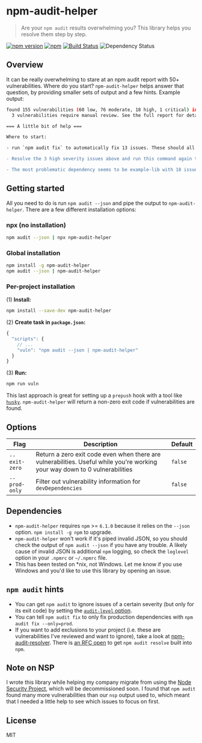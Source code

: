 # npm-audit-helper

> Are your `npm audit` results overwhelming you? This library helps you resolve them step by step.

[![npm version](https://badge.fury.io/js/npm-audit-helper.svg)](https://badge.fury.io/js/npm-audit-helper)
[![npm](https://img.shields.io/npm/dt/npm-audit-helper)](https://www.npmjs.com/package/npm-audit-helper)
[![Build Status](https://travis-ci.org/rouanw/npm-audit-helper.svg?branch=master)](https://travis-ci.org/rouanw/npm-audit-helper)
![Dependency Status](https://david-dm.org/rouanw/npm-audit-helper.svg)

## Overview

It can be really overwhelming to stare at an npm audit report with 50+ vulnerabilities. Where do you start? `npm-audit-helper` helps answer that question, by providing smaller sets of output and a few hints. Example output:

```sh
found 155 vulnerabilities (60 low, 76 moderate, 18 high, 1 critical) in 22715 scanned packages
  3 vulnerabilities require manual review. See the full report for details.

=== A little bit of help ===

Where to start:

- run `npm audit fix` to automatically fix 13 issues. These should all be non-breaking upgrades, so don't stress.

- Resolve the 3 high severity issues above and run this command again to move to the next severity.

- The most problematic dependency seems to be example-lib with 18 issues that need your attention.
```

## Getting started

All you need to do is run `npm audit --json` and pipe the output to `npm-audit-helper`. There are a few different installation options:

### npx (no installation)

```sh
npm audit --json | npx npm-audit-helper
```

### Global installation

```sh
npm install -g npm-audit-helper
npm audit --json | npm-audit-helper
```

### Per-project installation

(1) __Install:__

```sh
npm install --save-dev npm-audit-helper
```

(2) __Create task in `package.json`:__

```js
{
  "scripts": {
    // ...
    "vuln": "npm audit --json | npm-audit-helper"
  }
}
```

(3) __Run:__

```sh
npm run vuln
```

This last approach is great for setting up a `prepush` hook with a tool like [`husky`](https://github.com/typicode/husky). `npm-audit-helper` will return a non-zero exit code if vulnerabilities are found.

## Options

Flag|Description|Default
---|---|---
`--exit-zero`|Return a zero exit code even when there are vulnerabilities. Useful while you're working your way down to 0 vulnerabilities|`false`
`--prod-only`|Filter out vulnerability information for `devDependencies`|`false`

## Dependencies

- `npm-audit-helper` requires `npm` >= `6.1.0` because it relies on the `--json` option. `npm install -g npm` to upgrade.
- `npm-audit-helper` won't work if it's piped invalid JSON, so you should check the output of `npm audit --json` if you have any trouble. A likely cause of invalid JSON is additional `npm` logging, so check the `loglevel` option in your `.npmrc` or `~/.npmrc` file.
- This has been tested on *nix, not Windows. Let me know if you use Windows and you'd like to use this library by opening an issue.

## `npm audit` hints

- You can get `npm audit` to ignore issues of a certain severity (but only for its exit code) by setting the [`audit-level` option](https://docs.npmjs.com/misc/config#audit-level).
- You can tell `npm audit fix` to only fix production dependencies with `npm audit fix --only=prod`.
- If you want to add exclusions to your project (i.e. these are vulnerabilities I've reviewed and want to ignore), take a look at [npm-audit-resolver](https://www.npmjs.com/package/npm-audit-resolver). There is [an RFC open](https://github.com/npm/rfcs/pull/18) to get `npm audit resolve` built into `npm`.

## Note on NSP

I wrote this library while helping my company migrate from using the [Node Security Project](https://nodesecurity.io/), which will be decommissioned soon. I found that `npm audit` found many more vulnerabilities than our `nsp` output used to, which meant that I needed a little help to see which issues to focus on first.

## License

MIT
